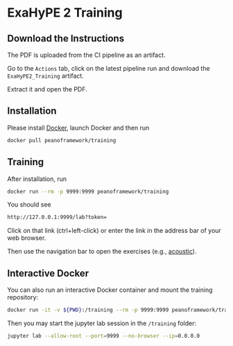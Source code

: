 # ExaHyPE 2 Training

## Download the Instructions

The PDF is uploaded from the CI pipeline as an artifact.

Go to the `Actions` tab, click on the latest pipeline run and download the `ExaHyPE2_Training` artifact.

Extract it and open the PDF.

## Installation

Please install [Docker](https://docs.docker.com/engine/install/), launch Docker and then run

```bash
docker pull peanoframework/training
```

## Training

After installation, run

```bash
docker run --rm -p 9999:9999 peanoframework/training
```

You should see

```bash
http://127.0.0.1:9999/lab?token=
```

Click on that link (ctrl+left-click) or enter the link in the address bar of your web browser.

Then use the navigation bar to open the exercises (e.g., [acoustic](acoustic)).

## Interactive Docker

You can also run an interactive Docker container and mount the training repository:

```bash
docker run -it -v ${PWD}:/training --rm -p 9999:9999 peanoframework/training
```

Then you may start the jupyter lab session in the `/training` folder:

```bash
jupyter lab --allow-root --port=9999 --no-browser --ip=0.0.0.0
```

